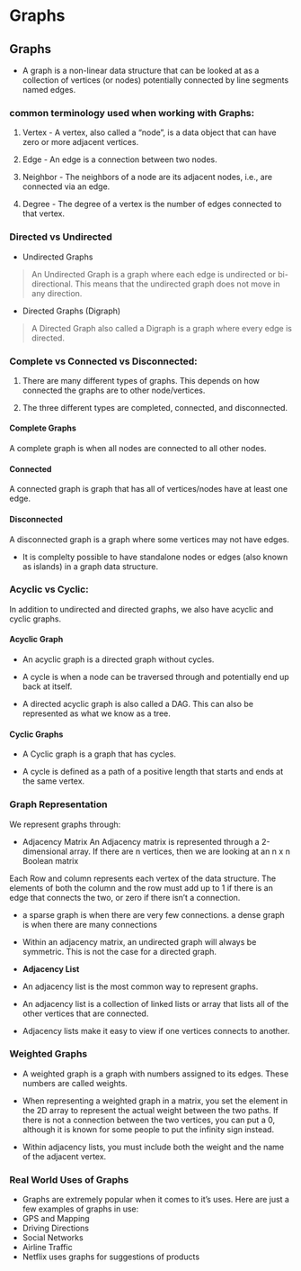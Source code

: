 # Graphs
## Graphs
* A graph is a non-linear data structure that can be looked at as a collection of vertices (or nodes) potentially connected by line segments named edges.
### common terminology used when working with Graphs:
1. Vertex - A vertex, also called a “node”, is a data object that can have zero or more adjacent vertices.

2. Edge - An edge is a connection between two nodes.

3. Neighbor - The neighbors of a node are its adjacent nodes, i.e., are connected via an edge.

4. Degree - The degree of a vertex is the number of edges connected to that vertex.

### Directed vs Undirected
* Undirected Graphs
>An Undirected Graph is a graph where each edge is undirected or bi-directional. This means that the undirected graph does not move in any direction.

* Directed Graphs (Digraph)
>A Directed Graph also called a Digraph is a graph where every edge is directed.

### Complete vs Connected vs Disconnected:
1. There are many different types of graphs. This depends on how connected the graphs are to other node/vertices.

2. The three different types are completed, connected, and disconnected.

#### Complete Graphs
A complete graph is when all nodes are connected to all other nodes.

#### Connected
A connected graph is graph that has all of vertices/nodes have at least one edge.

#### Disconnected
A disconnected graph is a graph where some vertices may not have edges.

* It is complelty possible to have standalone nodes or edges (also known as islands) in a graph data structure.
### Acyclic vs Cyclic:
In addition to undirected and directed graphs, we also have acyclic and cyclic graphs.

#### Acyclic Graph
* An acyclic graph is a directed graph without cycles.

* A cycle is when a node can be traversed through and potentially end up back at itself.

* A directed acyclic graph is also called a DAG. This can also be represented as what we know as a tree.

#### Cyclic Graphs
* A Cyclic graph is a graph that has cycles.

* A cycle is defined as a path of a positive length that starts and ends at the same vertex.

### Graph Representation
We represent graphs through:

* Adjacency Matrix
An Adjacency matrix is represented through a 2-dimensional array. If there are n vertices, then we are looking at an n x n Boolean matrix

Each Row and column represents each vertex of the data structure. The elements of both the column and the row must add up to 1 if there is an edge that connects the two, or zero if there isn’t a connection.

* a sparse graph is when there are very few connections. a dense graph is when there are many connections

* Within an adjacency matrix, an undirected graph will always be symmetric. This is not the case for a directed graph.

* **Adjacency List**
* An adjacency list is the most common way to represent graphs.

* An adjacency list is a collection of linked lists or array that lists all of the other vertices that are connected.

* Adjacency lists make it easy to view if one vertices connects to another.

### Weighted Graphs
* A weighted graph is a graph with numbers assigned to its edges. These numbers are called weights.
* When representing a weighted graph in a matrix, you set the element in the 2D array to represent the actual weight between the two paths. If there is not a connection between the two vertices, you can put a 0, although it is known for some people to put the infinity sign instead.

* Within adjacency lists, you must include both the weight and the name of the adjacent vertex.



### Real World Uses of Graphs
* Graphs are extremely popular when it comes to it’s uses. Here are just a few examples of graphs in use:
* GPS and Mapping
* Driving Directions
* Social Networks
* Airline Traffic
* Netflix uses graphs for suggestions of products
